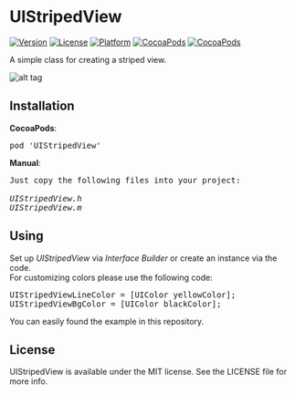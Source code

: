 # UIStripedView

[![Version](https://img.shields.io/cocoapods/v/UIStripedView.svg?style=flat)](http://cocoadocs.org/docsets/UIStripedView)
[![License](https://img.shields.io/cocoapods/l/UIStripedView.svg?style=flat)](http://cocoadocs.org/docsets/UIStripedView)
[![Platform](https://img.shields.io/cocoapods/p/UIStripedView.svg?style=flat)](http://cocoadocs.org/docsets/UIStripedView)
[![CocoaPods](https://img.shields.io/cocoapods/dt/UIStripedView.svg)](https://cocoapods.org/pods/UIStripedView)
[![CocoaPods](https://img.shields.io/cocoapods/dm/UIStripedView.svg)](https://cocoapods.org/pods/UIStripedView)

A simple class for creating a striped view.

![alt tag](https://raw.github.com/maximbilan/UIStripedView/master/img/1.png)

## Installation
<b>CocoaPods</b>:
<pre>
pod 'UIStripedView'
</pre>
<b>Manual</b>:
<pre>
Just copy the following files into your project:

<i>UIStripedView.h
UIStripedView.m</i>
</pre>

## Using

Set up <i>UIStripedView</i> via <i>Interface Builder</i> or create an instance via the code.<br>
For customizing colors please use the following code:

<pre>
UIStripedViewLineColor = [UIColor yellowColor];
UIStripedViewBgColor = [UIColor blackColor];
</pre>

You can easily found the example in this repository.

## License

UIStripedView is available under the MIT license. See the LICENSE file for more info.
